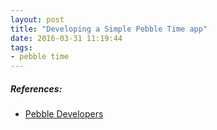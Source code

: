 ```yaml
---
layout: post
title: "Developing a Simple Pebble Time app"
date: 2016-03-31 11:19:44
tags:
- pebble time
---
```


##### **References:**

- [Pebble Developers](https://developer.pebble.com/)
